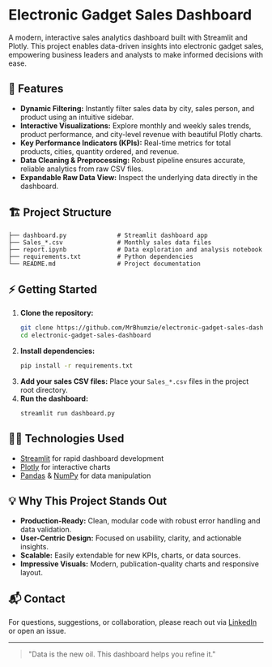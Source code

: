 # Electronic Gadget Sales Dashboard

A modern, interactive sales analytics dashboard built with Streamlit and Plotly. This project enables data-driven insights into electronic gadget sales, empowering business leaders and analysts to make informed decisions with ease.

## 🚀 Features
- **Dynamic Filtering:** Instantly filter sales data by city, sales person, and product using an intuitive sidebar.
- **Interactive Visualizations:** Explore monthly and weekly sales trends, product performance, and city-level revenue with beautiful Plotly charts.
- **Key Performance Indicators (KPIs):** Real-time metrics for total products, cities, quantity ordered, and revenue.
- **Data Cleaning & Preprocessing:** Robust pipeline ensures accurate, reliable analytics from raw CSV files.
- **Expandable Raw Data View:** Inspect the underlying data directly in the dashboard.


## 🏗️ Project Structure
```
├── dashboard.py              # Streamlit dashboard app
├── Sales_*.csv               # Monthly sales data files
├── report.ipynb              # Data exploration and analysis notebook
├── requirements.txt          # Python dependencies
└── README.md                 # Project documentation
```

## ⚡ Getting Started
1. **Clone the repository:**
   ```bash
   git clone https://github.com/MrBhumzie/electronic-gadget-sales-dashboard.git
   cd electronic-gadget-sales-dashboard
   ```
2. **Install dependencies:**
   ```bash
   pip install -r requirements.txt
   ```
3. **Add your sales CSV files:**
   Place your `Sales_*.csv` files in the project root directory.
4. **Run the dashboard:**
   ```bash
   streamlit run dashboard.py
   ```

## 🧑‍💻 Technologies Used
- [Streamlit](https://streamlit.io/) for rapid dashboard development
- [Plotly](https://plotly.com/python/) for interactive charts
- [Pandas](https://pandas.pydata.org/) & [NumPy](https://numpy.org/) for data manipulation

## 💡 Why This Project Stands Out
- **Production-Ready:** Clean, modular code with robust error handling and data validation.
- **User-Centric Design:** Focused on usability, clarity, and actionable insights.
- **Scalable:** Easily extendable for new KPIs, charts, or data sources.
- **Impressive Visuals:** Modern, publication-quality charts and responsive layout.

## 📬 Contact
For questions, suggestions, or collaboration, please reach out via [LinkedIn](https://www.linkedin.com/in/obumneme-nkeanyadi-7888b52a8/) or open an issue.

---

> "Data is the new oil. This dashboard helps you refine it."

